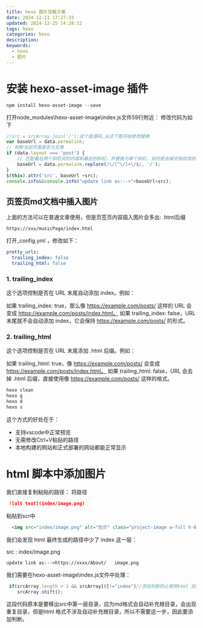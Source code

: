 ```yaml
---
title: hexo 图片加载方案
date: 2024-12-11 17:27:33
updated: 2024-12-25 14:28:12
tags: hexo
categories: hexo
description: 
keywords:
  - hexo
  - 图片
---
```


# 安装 hexo-asset-image 插件

```
npm install hexo-asset-image --save
```

打开node_modules\hexo-asset-image\index.js文件59行附近：
修改代码为如下

```js
//src = srcArray.join('/');这个是源码,从这下面开始修改替换
var baseUrl = data.permalink;
// 判断当前页面是否为文章
if (data.layout === 'post') {
    // 匹配最后两个斜杠间的内容和最后的斜杠，并替换为单个斜杠，目的是去掉文档存放的文件夹名
    baseUrl = data.permalink.replace(/\/[^\/]+\/$/, '/'); 
}
$(this).attr('src', baseUrl +src);
console.info&&console.info("update link as:-->"+baseUrl+src);
```

## 页签页md文档中插入图片

上面的方法可以在普通文章使用，但是页签页内容插入图片会多出: .html后缀
```
https://xxx/musicPage/index.html
```
打开_config.yml ，修改如下：

```yml
pretty_urls:
  trailing_index: false
  trailing_html: false
```

### 1. trailing_index

这个选项控制是否在 URL 末尾自动添加 index。例如：

如果 trailing_index: true，那么像 https://example.com/posts/ 这样的 URL 会变成 https://example.com/posts/index.html。
如果 trailing_index: false，URL 末尾就不会自动添加 index，它会保持 https://example.com/posts/ 的形式。

### 2. trailing_html

这个选项控制是否在 URL 末尾添加 .html 后缀。例如：

如果 trailing_html: true，像 https://example.com/posts/ 会变成 https://example.com/posts/index.html。
如果 trailing_html: false，URL 会去掉 .html 后缀，直接使用像 https://example.com/posts/ 这样的格式。

```bash
hexo clean
hexo g
hexo d
hexo s
```

这个方式的好处在于：

* 支持vscode中正常预览
* 无需修改Ctrl+V粘贴的路径
* 本地构建的网站和正式部署的网站都能正常显示



# html 脚本中添加图片
我们直接复制粘贴的路径：
将路径
``` md
 ![alt text](index/image.png)
```
粘贴到scr中
``` html
  <img src="index/image.png" alt="捡贝" class="project-image w-full h-64 object-cover" />
```

我们会发现 html 最终生成的路径中少了 index 这一层：

src : index/image.png
```
update link as:-->https://xxxx/About/   image.png
```
我们需要在hexo-asset-image\index.js文件中处理：
``` js
 if(srcArray.length > 1 && srcArray[0]!="index")//添加判断防止使用html 加载图片时会抹去index层级
    srcArray.shift();
```
这段代码原本是要移出src中第一层目录，应为md格式会自动补充根目录，会出现重复目录，但是html 格式不涉及自动补充根目录，所以不需要这一步，因此要添加判断。